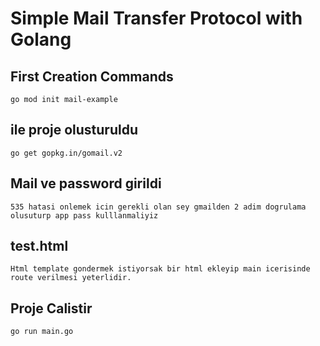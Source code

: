 # Simple Mail Transfer Protocol with Golang

## First Creation Commands

```
go mod init mail-example
```

## ile proje olusturuldu

```
go get gopkg.in/gomail.v2
```

## Mail ve password girildi

```
535 hatasi onlemek icin gerekli olan sey gmailden 2 adim dogrulama olusuturp app pass kulllanmaliyiz
```

## test.html

```
Html template gondermek istiyorsak bir html ekleyip main icerisinde route verilmesi yeterlidir.
```

## Proje Calistir

```
go run main.go
```
